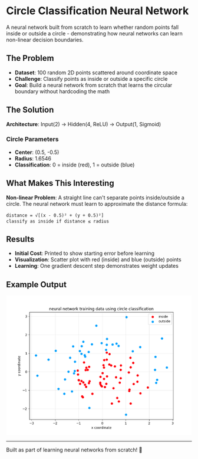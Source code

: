 # Circle Classification Neural Network

A neural network built from scratch to learn whether random points fall inside or outside a circle - demonstrating how neural networks can learn non-linear decision boundaries.

## The Problem

- **Dataset**: 100 random 2D points scattered around coordinate space
- **Challenge**: Classify points as inside or outside a specific circle
- **Goal**: Build a neural network from scratch that learns the circular boundary without hardcoding the math

## The Solution

**Architecture**: Input(2) → Hidden(4, ReLU) → Output(1, Sigmoid)

### Circle Parameters

- **Center**: (0.5, -0.5)
- **Radius**: 1.6546
- **Classification**: 0 = inside (red), 1 = outside (blue)

## What Makes This Interesting

**Non-linear Problem**: A straight line can't separate points inside/outside a circle. The neural network must learn to approximate the distance formula:

```
distance = √[(x - 0.5)² + (y + 0.5)²]
classify as inside if distance ≤ radius
```

## Results

- **Initial Cost**: Printed to show starting error before learning
- **Visualization**: Scatter plot with red (inside) and blue (outside) points
- **Learning**: One gradient descent step demonstrates weight updates

## Example Output

![Dataset Visualization](./img.png)

---

Built as part of learning neural networks from scratch! 🧠
